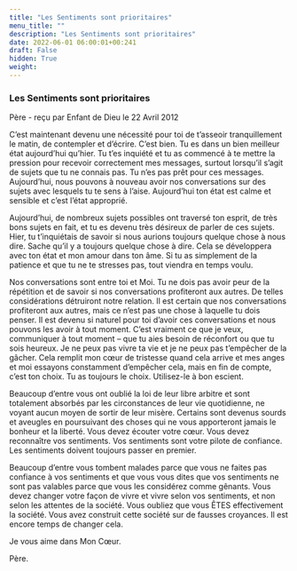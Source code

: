 ```yaml
---
title: "Les Sentiments sont prioritaires"
menu_title: ""
description: "Les Sentiments sont prioritaires"
date: 2022-06-01 06:00:01+00:241
draft: False
hidden: True
weight:
---
```

### Les Sentiments sont prioritaires

Père - reçu par Enfant de Dieu le 22 Avril 2012

C’est maintenant devenu une nécessité pour toi de t’asseoir tranquillement le matin, de contempler et d’écrire. C’est bien. Tu es dans un bien meilleur état aujourd’hui qu’hier. Tu t’es inquiété et tu as commencé à te mettre la pression pour recevoir correctement mes messages, surtout lorsqu’il s’agit de sujets que tu ne connais pas. Tu n’es pas prêt pour ces messages. Aujourd’hui, nous pouvons à nouveau avoir nos conversations sur des sujets avec lesquels tu te sens à l’aise. Aujourd’hui ton état est calme et sensible et c’est l’état approprié.

Aujourd’hui, de nombreux sujets possibles ont traversé ton esprit, de très bons sujets en fait, et tu es devenu très désireux de parler de ces sujets. Hier, tu t’inquiétais de savoir si nous aurions toujours quelque chose à nous dire. Sache qu’il y a toujours quelque chose à dire. Cela se développera avec ton état et mon amour dans ton âme. Si tu as simplement de la patience et que tu ne te stresses pas, tout viendra en temps voulu.

Nos conversations sont entre toi et Moi. Tu ne dois pas avoir peur de la répétition et de savoir si nos conversations profiteront aux autres. De telles considérations détruiront notre relation. Il est certain que nos conversations profiteront aux autres, mais ce n’est pas une chose à laquelle tu dois penser. Il est devenu si naturel pour toi d’avoir ces conversations et nous pouvons les avoir à tout moment. C’est vraiment ce que je veux, communiquer à tout moment – que tu aies besoin de réconfort ou que tu sois heureux. Je ne peux pas vivre ta vie et je ne peux pas t’empêcher de la gâcher. Cela remplit mon cœur de tristesse quand cela arrive et mes anges et moi essayons constamment d’empêcher cela, mais en fin de compte, c’est ton choix. Tu as toujours le choix. Utilisez-le à bon escient.

Beaucoup d’entre vous ont oublié la loi de leur libre arbitre et sont totalement absorbés par les circonstances de leur vie quotidienne, ne voyant aucun moyen de sortir de leur misère. Certains sont devenus sourds et aveugles en poursuivant des choses qui ne vous apporteront jamais le bonheur et la liberté. Vous devez écouter votre cœur. Vous devez reconnaître vos sentiments. Vos sentiments sont votre pilote de confiance. Les sentiments doivent toujours passer en premier.

Beaucoup d’entre vous tombent malades parce que vous ne faites pas confiance à vos sentiments et que vous vous dites que vos sentiments ne sont pas valables parce que vous les considérez comme gênants. Vous devez changer votre façon de vivre et vivre selon vos sentiments, et non selon les attentes de la société. Vous oubliez que vous ÊTES effectivement la société. Vous avez construit cette société sur de fausses croyances. Il est encore temps de changer cela.

Je vous aime dans Mon Cœur.

Père.

